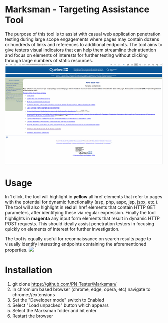# Marksman - Targeting Assistance Tool
The purpose of this tool is to assist with casual web application penetration testing during large scope engagements where pages may contain dozens or hundreds of links and references to additional endpoints. The tool aims to give testers visual indicators that can help them streamline their attention and focus on elements of interests for further testing without clicking through large numbers of static resources.
![](https://github.com/PN-Tester/Marksman/blob/main/marksmanV2.gif)

# Usage
In 1 click, the tool will highlight in **yellow** all href elements that refer to pages with the potential for dynamic functionality (asp, php, aspx, jsp, jspx, etc.). The tool will also highlight in **red** all href elements that contain HTTP GET parameters, after identifying these via regular expression. Finally the tool highlights in **magenta** any input form elements that result in dynamic HTTP POST requests. This should ideally assist penetration testers in focusing quickly on elements of interest for further investigation.

The tool is equally useful for reconnaissance on search results page to visually identify interesting endpoints containing the aforementioned properties.
![](https://github.com/PN-Tester/Marksman/blob/main/marksman_google_demo.gif)

# Installation
1. git clone https://github.com/PN-Tester/Marksman/
2. In chromium based browser (chrome, edge, opera, etc) navigate to chrome://extensions
3. Set the "Developer mode" switch to Enabled
4. Select "Load unpacked" button which appears
5. Select the Marksman folder and hit enter
6. Restart the browser


